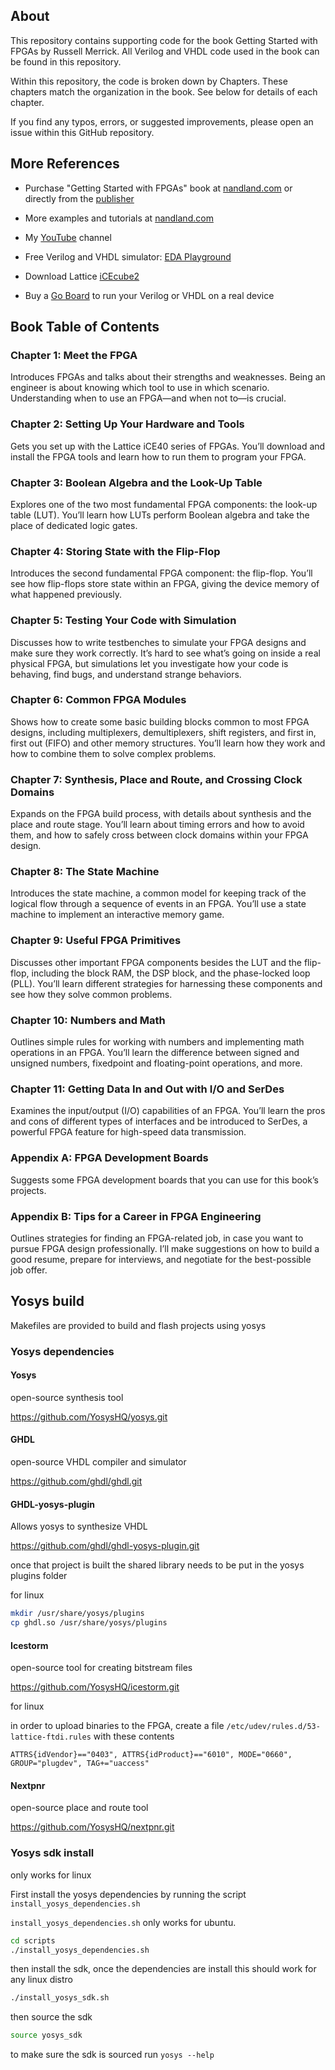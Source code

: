 ## About

This repository contains supporting code for the book Getting Started with FPGAs by Russell Merrick. All Verilog and VHDL code used in the book can be found in this repository. 

Within this repository, the code is broken down by Chapters. These chapters match the organization in the book. See below for details of each chapter.

If you find any typos, errors, or suggested improvements, please open an issue within this GitHub repository.

## More References

- Purchase "Getting Started with FPGAs" book at [nandland.com](https://nandland.com) or directly from the [publisher](https://nostarch.com/gettingstartedwithfpgas)

- More examples and tutorials at [nandland.com](https://nandland.com)

- My [YouTube](https://youtube.com/c/nandland) channel

- Free Verilog and VHDL simulator: [EDA Playground](https://edaplayground.com)

- Download Lattice [iCEcube2](https://www.latticesemi.com/iCEcube2)

- Buy a [Go Board](https://nandland.com/the-go-board) to run your Verilog or VHDL on a real device

## Book Table of Contents

### Chapter 1: Meet the FPGA

Introduces FPGAs and talks about their strengths and weaknesses. Being an engineer is about knowing which tool to use in which scenario. Understanding when to use an FPGA—and when not to—is crucial.

### Chapter 2: Setting Up Your Hardware and Tools

Gets you set up with the Lattice iCE40 series of FPGAs. You’ll download and install the FPGA tools and learn how to run them to program your FPGA. 

### Chapter 3: Boolean Algebra and the Look-Up Table

Explores one of the two most fundamental FPGA components: the look-up table (LUT). You’ll learn how LUTs perform Boolean algebra and take the place of dedicated logic gates.

### Chapter 4: Storing State with the Flip-Flop

Introduces the second fundamental FPGA component: the flip-flop. You’ll see how flip-flops store state within an FPGA, giving the device memory of what happened previously.

### Chapter 5: Testing Your Code with Simulation

Discusses how to write testbenches to simulate your FPGA designs and make sure they work correctly. It’s hard to see what’s going on inside a real physical FPGA, but simulations let you investigate how your code is behaving, find bugs, and understand strange behaviors. 

### Chapter 6: Common FPGA Modules 

Shows how to create some basic building blocks common to most FPGA designs, including multiplexers, demultiplexers, shift registers, and first in, first out (FIFO) and other memory structures. You’ll learn how they work and how to combine them to solve complex problems.

### Chapter 7: Synthesis, Place and Route, and Crossing Clock Domains

Expands on the FPGA build process, with details about synthesis and the place and route stage. You’ll learn about timing errors and how to avoid them, and how to safely cross between clock domains within your FPGA design.

### Chapter 8: The State Machine 

Introduces the state machine, a common model for keeping track of the logical flow through a sequence of events in an FPGA. You’ll use a state machine to implement an interactive memory game. 

### Chapter 9: Useful FPGA Primitives

Discusses other important FPGA components besides the LUT and the flip-flop, including the block RAM, the DSP block, and the phase-locked loop (PLL). You’ll learn different strategies for harnessing these components and see how they solve common problems.

### Chapter 10: Numbers and Math

Outlines simple rules for working with numbers and implementing math operations in an FPGA. You’ll learn the difference between signed and unsigned numbers, fixedpoint and floating-point operations, and more.

### Chapter 11: Getting Data In and Out with I/O and SerDes 

Examines the input/output (I/O) capabilities of an FPGA. You’ll learn the pros and cons of different types of interfaces and be introduced to SerDes, a powerful FPGA feature for high-speed data transmission.

### Appendix A: FPGA Development Boards

Suggests some FPGA development boards that you can use for this book’s projects. 

### Appendix B: Tips for a Career in FPGA Engineering

Outlines strategies for finding an FPGA-related job, in case you want to pursue FPGA design professionally. I’ll make suggestions on how to build a good resume, prepare for interviews, and negotiate for the best-possible job offer.

## Yosys build

Makefiles are provided to build and flash projects using yosys

### Yosys dependencies

#### Yosys

open-source synthesis tool

https://github.com/YosysHQ/yosys.git

#### GHDL

open-source VHDL compiler and simulator

https://github.com/ghdl/ghdl.git

#### GHDL-yosys-plugin

Allows yosys to synthesize VHDL

https://github.com/ghdl/ghdl-yosys-plugin.git

once that project is built the shared library needs to be put in the yosys plugins folder

for linux

```bash
mkdir /usr/share/yosys/plugins
cp ghdl.so /usr/share/yosys/plugins
```
#### Icestorm

open-source tool for creating bitstream files

https://github.com/YosysHQ/icestorm.git

for linux

in order to upload binaries to the FPGA, create a file `/etc/udev/rules.d/53-lattice-ftdi.rules` with these contents

```text
ATTRS{idVendor}=="0403", ATTRS{idProduct}=="6010", MODE="0660", GROUP="plugdev", TAG+="uaccess"
```

#### Nextpnr

open-source place and route tool

https://github.com/YosysHQ/nextpnr.git

### Yosys sdk install

only works for linux

First install the yosys dependencies by running the script `install_yosys_dependencies.sh`

`install_yosys_dependencies.sh` only works for ubuntu.

```bash
cd scripts
./install_yosys_dependencies.sh
```

then install the sdk, once the dependencies are install this should work for any linux distro

```bash
./install_yosys_sdk.sh
```

then source the sdk

```bash
source yosys_sdk
```

to make sure the sdk is sourced run `yosys --help`
